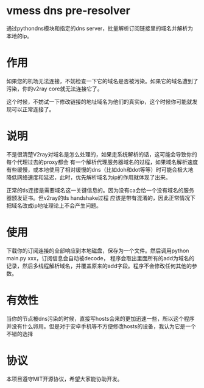 # vmess dns pre-resolver

通过pythondns模块和指定的dns server，批量解析订阅链接里的域名并解析为本地的ip。

# 作用
如果您的机场无法连接，不妨检查一下它的域名是否被污染。如果它的域名遭到了污染，你的v2ray core就无法连接它了。

这个时候，不妨试一下修改链接的地址域名为他们的真实ip，这个时候你可能就发现可以正常连接了。

# 说明
不是很清楚V2ray对域名是怎么处理的，如果走系统解析的话，这可能会导致你的每个代理过去的proxy都会
有一个解析代理服务器域名的过程，如果域名解析速度有些缓慢，或本地使用了相对缓慢的dns（比如doh和dot等等）时可能会极大地降低网络速度和延迟，此时，优先解析域名为ip的作用就体现了出来。

正常的tls连接是需要域名这一关键信息的。因为没有ca会给一个没有域名的服务器颁发证书。但v2ray的tls handshake过程
应该是带有混淆的，因此正常情况下把域名改成ip地址理论上不会产生问题。

# 使用
下载你的订阅连接的全部响应到本地磁盘，保存为一个文件。然后调用python main.py xxx，订阅信息会自动被decode，
程序会取出里面所有的add为域名的记录，然后多线程解析域名，并覆盖原来的add字段。程序不会修改任何其他的参数。

# 有效性
当你的节点被dns污染的时候，直接写hosts会来的更加迅速一些，所以这个程序并没有什么卵用。但是对于安卓手机等不方便修改hosts的设备，我认为它是一个不错的选择

# 协议
本项目遵守MIT开源协议，希望大家能协助开发。
